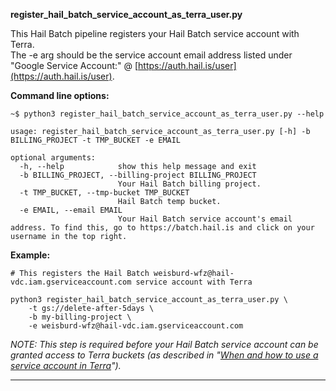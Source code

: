
**register_hail_batch_service_account_as_terra_user.py** 

This Hail Batch pipeline registers your Hail Batch service account with Terra.  
The -e arg should be the service account email address listed under "Google Service Account:" @ [https://auth.hail.is/user](https://auth.hail.is/user).


**Command line options:**
```
~$ python3 register_hail_batch_service_account_as_terra_user.py --help

usage: register_hail_batch_service_account_as_terra_user.py [-h] -b BILLING_PROJECT -t TMP_BUCKET -e EMAIL

optional arguments:
  -h, --help            show this help message and exit
  -b BILLING_PROJECT, --billing-project BILLING_PROJECT
                        Your Hail Batch billing project.
  -t TMP_BUCKET, --tmp-bucket TMP_BUCKET
                        Hail Batch temp bucket.
  -e EMAIL, --email EMAIL
                        Your Hail Batch service account's email address. To find this, go to https://batch.hail.is and click on your username in the top right.
```

**Example:**
```
# This registers the Hail Batch weisburd-wfz@hail-vdc.iam.gserviceaccount.com service account with Terra

python3 register_hail_batch_service_account_as_terra_user.py \
    -t gs://delete-after-5days \
    -b my-billing-project \
    -e weisburd-wfz@hail-vdc.iam.gserviceaccount.com
```

*NOTE: This step is required before your Hail Batch service account can be granted access to Terra buckets (as described in "[When and how to use a service account in Terra](https://support.terra.bio/hc/en-us/articles/7448594459931-When-and-how-to-use-a-service-account-in-Terra)").*

---
